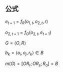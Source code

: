 ## 公式
$e_{t+1}=f_R(o_{1,t},o_{2,t},r)$

$o_{2,t+1}=f_O(o_{2,t},e_{t+1})$

$G=\left \langle O,R \right \rangle$

$b_k = \left \langle o_i,o_j,r_k \right \rangle \in B$

$m(G) = [OR_r;OR_s;R_a] = B$